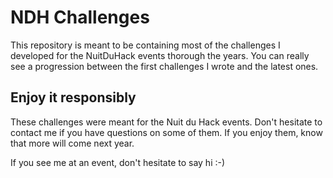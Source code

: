 # NDH Challenges
This repository is meant to be containing most of the challenges I developed for the NuitDuHack events thorough the years.
You can really see a progression between the first challenges I wrote and the latest ones.

## Enjoy it responsibly
These challenges were meant for the Nuit du Hack events. Don't hesitate to contact me if you have questions on some of them.
If you enjoy them, know that more will come next year.

If you see me at an event, don't hesitate to say hi :-)

